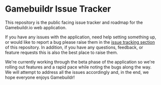 # Gamebuildr Issue Tracker

This repository is the public facing issue tracker and roadmap for the Gamebuildr.io web application.

If you have any issues with the application, need help setting something up, or would like to report a bug please raise them in the [issue tracking section](https://github.com/herman-rogers/gamebuildr_issues/issues) of this repository. In addition, if you have any questions, feedback, or feature requests this is also the best place to raise them.

We're currently working through the beta phase of the application so we're rolling out features and a rapid pace while noting the bugs along the way. We will attempt to address all the issues accordingly and, in the end, we hope everyone enjoys Gamebuildr!
